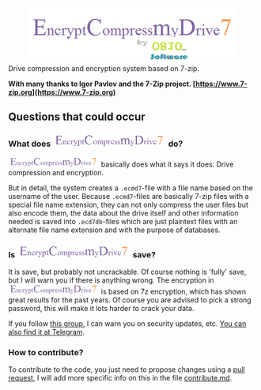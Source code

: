 <center><img alt="EncryptCompressmyDrive7" src="https://raw.githubusercontent.com/0810-software/encryptcompressmydrive7/master/img/Logo3.png"></center>
Drive compression and encryption system based on 7-zip.



**With many thanks to Igor Pavlov and the 7-Zip project. [https://www.7-zip.org](https://www.7-zip.org)**

## Questions that could occur

### What does <img src="https://raw.githubusercontent.com/0810-software/encryptcompressmydrive7/master/img/Logo4.png" alt="EncryptCompressmyDrive7" height="25" /> do?

<img src="https://raw.githubusercontent.com/0810-software/encryptcompressmydrive7/master/img/Logo4.png" alt="EncryptCompressmyDrive7" height="20" /> basically does what it says it does:  Drive compression and encryption.

But in detail, the system creates a `.ecmd7`-file with a file name based on the username of the user. Because `.ecmd7`-files are basically 7-zip files with a special file name extension, they can not only compress the user files but also encode them, the data about the drive itself and other information needed is saved into `.ecd7db`-files which are just plaintext files with an alternate file name extension and with the purpose of databases.

### Is <img src="https://raw.githubusercontent.com/0810-software/encryptcompressmydrive7/master/img/Logo4.png" alt="EncryptCompressmyDrive7" height="25" /> save?

It is save, but probably not uncrackable. Of course nothing is 'fully' save, but I will warn you if there is anything wrong. The encryption in <img src="https://raw.githubusercontent.com/0810-software/encryptcompressmydrive7/master/img/Logo4.png" alt="EncryptCompressmyDrive7" height="20" /> is based on 7z encryption, which has shown great results for the past years. Of course you are advised to pick a strong password, this will make it lots harder to crack your data.

If you follow [this group](https://groups.google.com/forum/#!forum/encryptcompressmydrive7), I can warn you on security updates, etc. [You can also find it at Telegram](https://t.me/EncryptCompressmyDrive7).

### How to contribute?

To contribute to the code, you just need to propose changes using a [pull request](https://help.github.com/articles/creating-a-pull-request/), I will add more specific info on this in the file [contribute.md](https://github.com/0810-software/encryptcompressmydrive7/blob/master/contribute.md).
